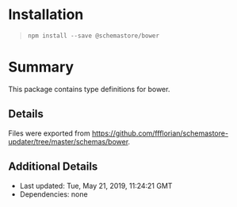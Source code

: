 # Installation
> `npm install --save @schemastore/bower`

# Summary
This package contains type definitions for bower.

## Details
Files were exported from https://github.com/ffflorian/schemastore-updater/tree/master/schemas/bower.

## Additional Details
* Last updated: Tue, May 21, 2019, 11:24:21 GMT
* Dependencies: none
